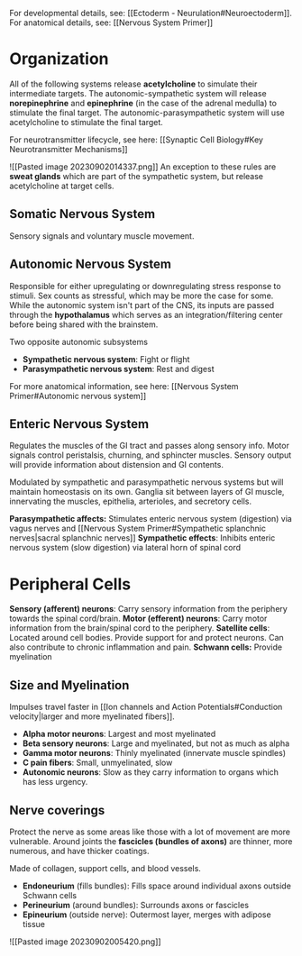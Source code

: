 For developmental details, see: [[Ectoderm - Neurulation#Neuroectoderm]].
For anatomical details, see: [[Nervous System Primer]]
# Organization
All of the following systems release **acetylcholine** to simulate their intermediate targets. The autonomic-sympathetic system will release **norepinephrine** and **epinephrine** (in the case of the adrenal medulla) to stimulate the final target. The autonomic-parasympathetic system will use acetylcholine to stimulate the final target.

For neurotransmitter lifecycle, see here: [[Synaptic Cell Biology#Key Neurotransmitter Mechanisms]]

![[Pasted image 20230902014337.png]]
An exception to these rules are **sweat glands** which are part of the sympathetic system, but release acetylcholine at target cells.
## Somatic Nervous System
Sensory signals and voluntary muscle movement.
## Autonomic Nervous System
Responsible for either upregulating or downregulating stress response to stimuli. Sex counts as stressful, which may be more the case for some. While the autonomic system isn't part of the CNS, its inputs are passed through the **hypothalamus** which serves as an integration/filtering center before being shared with the brainstem.

Two opposite autonomic subsystems
- **Sympathetic nervous system**: Fight or flight
- **Parasympathetic nervous system**: Rest and digest

For more anatomical information, see here: [[Nervous System Primer#Autonomic nervous system]]
## Enteric Nervous System
Regulates the muscles of the GI tract and passes along sensory info. Motor signals control peristalsis, churning, and sphincter muscles. Sensory output will provide information about distension and GI contents.

Modulated by sympathetic and parasympathetic nervous systems but will maintain homeostasis on its own. Ganglia sit between layers of GI muscle, innervating the muscles, epithelia, arterioles, and secretory cells.

**Parasympathetic affects:** Stimulates enteric nervous system (digestion) via vagus nerves and [[Nervous System Primer#Sympathetic splanchnic nerves|sacral splanchnic nerves]]
**Sympathetic effects**: Inhibits enteric nervous system (slow digestion) via lateral horn of spinal cord
# Peripheral Cells
**Sensory (afferent) neurons**: Carry sensory information from the periphery towards the spinal cord/brain.
**Motor (efferent) neurons**: Carry motor information from the brain/spinal cord to the periphery.
**Satellite cells**: Located around cell bodies. Provide support for and protect neurons. Can also contribute to chronic inflammation and pain.
**Schwann cells:** Provide myelination
## Size and Myelination
Impulses travel faster in [[Ion channels and Action Potentials#Conduction velocity|larger and more myelinated fibers]]. 

- **Alpha motor neurons**: Largest and most myelinated
- **Beta sensory neurons**: Large and myelinated, but not as much as alpha
- **Gamma motor neurons**: Thinly myelinated (innervate muscle spindles)
- **C pain fibers**: Small, unmyelinated, slow
- **Autonomic neurons**: Slow as they carry information to organs which has less urgency.
## Nerve coverings
Protect the nerve as some areas like those with a lot of movement are more vulnerable. Around joints the **fascicles (bundles of axons)** are thinner, more numerous, and have thicker coatings. 

Made of collagen, support cells, and blood vessels.

- **Endoneurium** (fills bundles): Fills space around individual axons outside Schwann cells
- **Perineurium** (around bundles): Surrounds axons or fascicles
- **Epineurium** (outside nerve): Outermost layer, merges with adipose tissue

![[Pasted image 20230902005420.png]]
